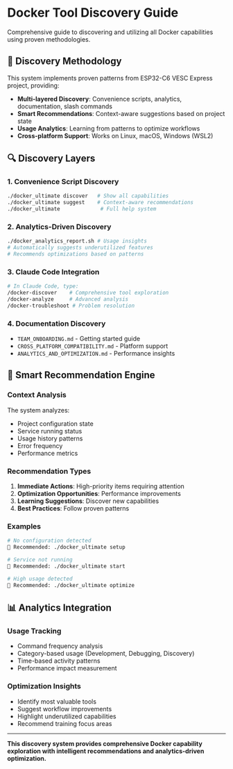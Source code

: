 # Docker Tool Discovery Guide

Comprehensive guide to discovering and utilizing all Docker capabilities using proven methodologies.

## 🎯 Discovery Methodology

This system implements proven patterns from ESP32-C6 VESC Express project, providing:
- **Multi-layered Discovery**: Convenience scripts, analytics, documentation, slash commands
- **Smart Recommendations**: Context-aware suggestions based on project state
- **Usage Analytics**: Learning from patterns to optimize workflows
- **Cross-platform Support**: Works on Linux, macOS, Windows (WSL2)

## 🔍 Discovery Layers

### 1. Convenience Script Discovery
```bash
./docker_ultimate discover   # Show all capabilities
./docker_ultimate suggest    # Context-aware recommendations
./docker_ultimate             # Full help system
```

### 2. Analytics-Driven Discovery
```bash
./docker_analytics_report.sh # Usage insights
# Automatically suggests underutilized features
# Recommends optimizations based on patterns
```

### 3. Claude Code Integration
```bash
# In Claude Code, type:
/docker-discover    # Comprehensive tool exploration
/docker-analyze     # Advanced analysis
/docker-troubleshoot # Problem resolution
```

### 4. Documentation Discovery
- `TEAM_ONBOARDING.md` - Getting started guide
- `CROSS_PLATFORM_COMPATIBILITY.md` - Platform support
- `ANALYTICS_AND_OPTIMIZATION.md` - Performance insights

## 🤖 Smart Recommendation Engine

### Context Analysis
The system analyzes:
- Project configuration state
- Service running status
- Usage history patterns
- Error frequency
- Performance metrics

### Recommendation Types
1. **Immediate Actions**: High-priority items requiring attention
2. **Optimization Opportunities**: Performance improvements
3. **Learning Suggestions**: Discover new capabilities
4. **Best Practices**: Follow proven patterns

### Examples
```bash
# No configuration detected
🎯 Recommended: ./docker_ultimate setup

# Service not running
🎯 Recommended: ./docker_ultimate start

# High usage detected
🎯 Recommended: ./docker_ultimate optimize
```

## 📊 Analytics Integration

### Usage Tracking
- Command frequency analysis
- Category-based usage (Development, Debugging, Discovery)
- Time-based activity patterns
- Performance impact measurement

### Optimization Insights
- Identify most valuable tools
- Suggest workflow improvements
- Highlight underutilized capabilities
- Recommend training focus areas

---

**This discovery system provides comprehensive Docker capability exploration with intelligent recommendations and analytics-driven optimization.**

